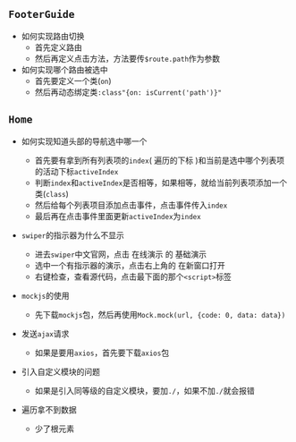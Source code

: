 ## `FooterGuide`

- 如何实现路由切换
  - 首先定义路由
  - 然后再定义点击方法，方法要传`$route.path`作为参数
- 如何实现哪个路由被选中
  - 首先要定义一个类(`on`)
  - 然后再动态绑定类`:class"{on: isCurrent('path')}"`

## `Home`

- 如何实现知道头部的导航选中哪一个
  - 首先要有拿到所有列表项的`index`( 遍历的下标 )和当前是选中哪个列表项的活动下标`activeIndex`
  - 判断`index`和`activeIndex`是否相等，如果相等，就给当前列表项添加一个类(`class`)
  - 然后给每个列表项目添加点击事件，点击事件传入`index`
  - 最后再在点击事件里面更新`activeIndex`为`index`

- `swiper`的指示器为什么不显示
  - 进去`swiper`中文官网，点击 在线演示 的 基础演示
  - 选中一个有指示器的演示，点击右上角的 在新窗口打开
  - 右键检查，查看源代码，点击最下面的那个`<script>`标签

- `mockjs`的使用
  - 先下载`mockjs`包，然后再使用`Mock.mock(url, {code: 0, data: data})`

- 发送`ajax`请求
  - 如果是要用`axios`，首先要下载`axios`包
- 引入自定义模块的问题
  - 如果是引入同等级的自定义模块，要加`./`，如果不加`./`就会报错

- 遍历拿不到数据
  - 少了根元素
